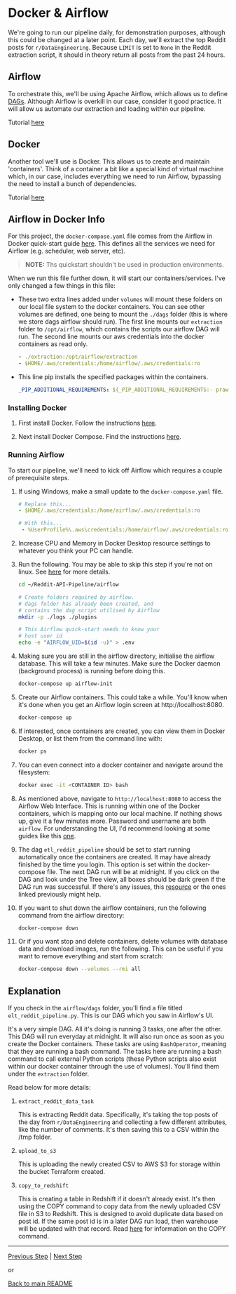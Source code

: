 # Docker & Airflow

We're going to run our pipeline daily, for demonstration purposes, although this could be changed at a later point. Each day, we'll extract the top Reddit posts for `r/DataEngineering`. Because `LIMIT` is set to `None` in the Reddit extraction script, it should in theory return all posts from the past 24 hours.

## Airflow

To orchestrate this, we'll be using Apache Airflow, which allows us to define [DAGs](https://en.wikipedia.org/wiki/Directed_acyclic_graph). Although Airflow is overkill in our case, consider it good practice. It will allow us automate our extraction and loading within our pipeline.

Tutorial [here](https://airflow.apache.org/docs/apache-airflow/stable/tutorial.html)

## Docker

Another tool we'll use is Docker. This allows us to create and maintain 'containers'. Think of a container a bit like a special kind of virtual machine which, in our case, includes everything we need to run Airflow, bypassing the need to install a bunch of dependencies.

Tutorial [here](https://www.youtube.com/watch?v=3c-iBn73dDE)

## Airflow in Docker Info

For this project, the `docker-compose.yaml` file comes from the Airflow in Docker quick-start guide [here](https://airflow.apache.org/docs/apache-airflow/stable/start/docker.html). This defines all the services we need for Airflow (e.g. scheduler, web server, etc). 

> **NOTE:** Ths quickstart shouldn't be used in production environments.

When we run this file further down, it will start our containers/services. I've only changed a few things in this file:

* These two extra lines added under `volumes` will mount these folders on our local file system to the docker containers. You can see other volumes are defined, one being to mount the `./dags` folder (this is where we store dags airflow should run). The first line mounts our `extraction` folder to `/opt/airflow`, which contains the scripts our airflow DAG will run. The second line mounts our aws credentials into the docker containers as read only.

    ```yaml
    - ./extraction:/opt/airflow/extraction
    - $HOME/.aws/credentials:/home/airflow/.aws/credentials:ro
    ```

* This line pip installs the specified packages within the containers.

    ```yaml
    _PIP_ADDITIONAL_REQUIREMENTS: ${_PIP_ADDITIONAL_REQUIREMENTS:- praw boto3 configparser psycopg2-binary}
    ```

### Installing Docker <a name="Docker"></a>

1. First install Docker. Follow the instructions [here](https://docs.docker.com/get-docker/).

1. Next install Docker Compose. Find the instructions [here](https://docs.docker.com/compose/install/.).

### Running Airflow <a name="Airflow"></a>

To start our pipeline, we'll need to kick off Airflow which requires a couple of prerequisite steps.

1. If using Windows, make a small update to the `docker-compose.yaml` file.

    ```yaml
    # Replace this...
    - $HOME/.aws/credentials:/home/airflow/.aws/credentials:ro

    # With this...
     - %UserProfile%\.aws\credentials:/home/airflow/.aws/credentials:ro
    ```

1. Increase CPU and Memory in Docker Desktop resource settings to whatever you think your PC can handle.

1. Run the following. You may be able to skip this step if you're not on linux. See [here](https://airflow.apache.org/docs/apache-airflow/stable/start/docker.html) for more details.

    ```bash
    cd ~/Reddit-API-Pipeline/airflow
    
    # Create folders required by airflow. 
    # dags folder has already been created, and 
    # contains the dag script utilised by Airflow
    mkdir -p ./logs ./plugins

    # This Airflow quick-start needs to know your
    # host user id
    echo -e "AIRFLOW_UID=$(id -u)" > .env
    ```

1. Making sure you are still in the airflow directory, initialise the airflow database. This will take a few minutes. Make sure the Docker daemon (background process) is running before doing this.

    ```bash
    docker-compose up airflow-init
    ```

1. Create our Airflow containers. This could take a while. You'll know when it's done when you get an Airflow login screen at http://localhost:8080.

    ```bash
    docker-compose up
    ```

1. If interested, once containers are created, you can view them in Docker Desktop, or list them from the command line with:

    ```bash
    docker ps
    ```
1. You can even connect into a docker container and navigate around the filesystem:

    ```bash
    docker exec -it <CONTAINER ID> bash
    ```

1. As mentioned above, navigate to `http://localhost:8080` to access the Airflow Web Interface. This is running within one of the Docker containers, which is mapping onto our local machine. If nothing shows up, give it a few minutes more. Password and username are both `airflow`. For understanding the UI, I'd recommend looking at some guides like this [one](https://airflow.apache.org/docs/apache-airflow/stable/ui.html).


1. The dag `etl_reddit_pipeline` should be set to start running automatically once the containers are created. It may have already finished by the time you login. This option is set within the docker-compose file. The next DAG run will be at midnight. If you click on the DAG and look under the Tree view, all boxes should be dark green if the DAG run was successful. If there's any issues, this [resource](https://www.astronomer.io/guides/airflow-ui/) or the ones linked previously might help.

1. If you want to shut down the airflow containers, run the following command from the airflow directory:

    ```bash
    docker-compose down
    ```

1. Or if you want stop and delete containers, delete volumes with database data and download images, run the following. This can be useful if you want to remove everything and start from scratch:

    ```bash
    docker-compose down --volumes --rmi all
    ```

## Explanation

If you check in the `airflow/dags` folder, you'll find a file titled `elt_reddit_pipeline.py`. This is our DAG which you saw in Airflow's UI. 

It's a very simple DAG. All it's doing is running 3 tasks, one after the other. This DAG will run everyday at midnight. It will also run once as soon as you create the Docker containers. These tasks are using `BashOperator`, meaning that they are running a bash command. The tasks here are running a bash command to call external Python scripts (these Python scripts also exist within our docker container through the use of volumes). You'll find them under the `extraction` folder. 

Read below for more details:

1. `extract_reddit_data_task`

    This is extracting Reddit data. Specifically, it's taking the top posts of the day from `r/DataEngineering` and collecting a few different attributes, like the number of comments. It's then saving this to a CSV within the /tmp folder.

1. `upload_to_s3`

    This is uploading the newly created CSV to AWS S3 for storage within the bucket Terraform created.

1. `copy_to_redshift`

    This is creating a table in Redshift if it doesn't already exist. It's then using the COPY command to copy data from the newly uploaded CSV file in S3 to Redshift. This is designed to avoid duplicate data based on post id. If the same post id is in a later DAG run load, then warehouse will be updated with that record. Read [here](https://docs.aws.amazon.com/redshift/latest/dg/r_COPY.html) for information on the COPY command. 

---

[Previous Step](config.md) | [Next Step](dbt.md)

or

[Back to main README](../README.md)
